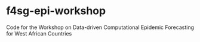 # f4sg-epi-workshop
Code for the Workshop on Data-driven Computational Epidemic Forecasting for West African Countries
